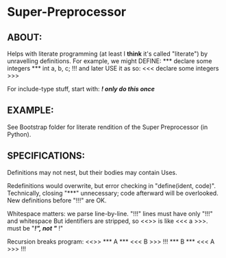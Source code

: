 Super-Preprocessor
==================


ABOUT:
-----
Helps with literate programming (at least I __think__ it's called "literate")
by unravelling definitions. For example, we might DEFINE:
    *** declare some integers ***
        int a, b, c;
    !!!
and later USE it as so:
    <<< declare some integers >>>

For include-type stuff, start with:
    ***! only do this once***


EXAMPLE:
-------
See Bootstrap folder for literate rendition of the Super Preprocessor (in Python).


SPECIFICATIONS:
--------------
Definitions may not nest,
but their bodies may contain Uses.

Redefinitions would overwrite, but error checking in "define(ident, code)".
Technically, closing "***" unnecessary;
code afterward will be overlooked.
New definitions before "!!!" are OK.

Whitespace matters: we parse line-by-line.
"!!!" lines must have only "!!!" and whitespace
But identifiers are stripped, so <<<a>>> is like <<< a >>>.
must be "***!", not "*** !"

Recursion breaks program:
    <<<A>>>
    *** A ***
        <<< B >>>
    !!!
    *** B ***
        <<< A >>>
    !!!
